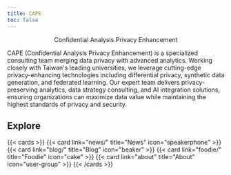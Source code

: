 ```yaml
---
title: CAPE
toc: false
---
```


<p style="text-align:center">
  Confidential Analysis Privacy Enhancement
</p>

CAPE (Confidential Analysis Privacy Enhancement) is a specialized consulting team merging data privacy with advanced analytics. Working closely with Taiwan's leading universities, we leverage cutting-edge privacy-enhancing technologies including differential privacy, synthetic data generation, and federated learning. Our expert team delivers privacy-preserving analytics, data strategy consulting, and AI integration solutions, ensuring organizations can maximize data value while maintaining the highest standards of privacy and security.

## Explore

{{< cards >}}
{{< card link="news/" title="News" icon="speakerphone" >}}
{{< card link="blog/" title="Blog" icon="beaker" >}}
{{< card link="foodie/" title="Foodie" icon="cake" >}}
{{< card link="about" title="About" icon="user-group" >}}
{{< /cards >}}
